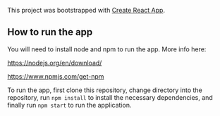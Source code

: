 This project was bootstrapped with [Create React App](https://github.com/facebook/create-react-app).



## How to run the app

You will need to install node and npm to run the app. More info here: 

https://nodejs.org/en/download/

https://www.npmjs.com/get-npm

To run the app, first clone this repository, change directory into the repository,
run `npm install` to install the necessary dependencies, and finally run `npm start` to run the application.